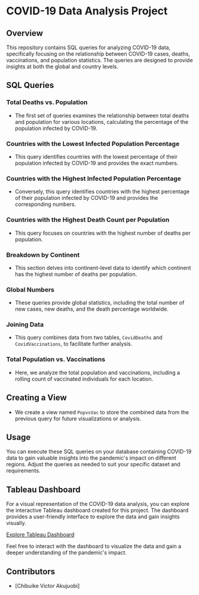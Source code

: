 # COVID-19 Data Analysis Project

## Overview
This repository contains SQL queries for analyzing COVID-19 data, specifically focusing on the relationship between COVID-19 cases, deaths, vaccinations, and population statistics. The queries are designed to provide insights at both the global and country levels.

## SQL Queries

### Total Deaths vs. Population
- The first set of queries examines the relationship between total deaths and population for various locations, calculating the percentage of the population infected by COVID-19.

### Countries with the Lowest Infected Population Percentage
- This query identifies countries with the lowest percentage of their population infected by COVID-19 and provides the exact numbers.

### Countries with the Highest Infected Population Percentage
- Conversely, this query identifies countries with the highest percentage of their population infected by COVID-19 and provides the corresponding numbers.

### Countries with the Highest Death Count per Population
- This query focuses on countries with the highest number of deaths per population.

### Breakdown by Continent
- This section delves into continent-level data to identify which continent has the highest number of deaths per population.

### Global Numbers
- These queries provide global statistics, including the total number of new cases, new deaths, and the death percentage worldwide.

### Joining Data
- This query combines data from two tables, `CovidDeaths` and `CovidVaccinations`, to facilitate further analysis.

### Total Population vs. Vaccinations
- Here, we analyze the total population and vaccinations, including a rolling count of vaccinated individuals for each location.

## Creating a View
- We create a view named `PopvsVac` to store the combined data from the previous query for future visualizations or analysis.

## Usage
You can execute these SQL queries on your database containing COVID-19 data to gain valuable insights into the pandemic's impact on different regions. Adjust the queries as needed to suit your specific dataset and requirements.

## Tableau Dashboard

For a visual representation of the COVID-19 data analysis, you can explore the interactive Tableau dashboard created for this project. The dashboard provides a user-friendly interface to explore the data and gain insights visually.

[Explore Tableau Dashboard](https://public.tableau.com/views/MyDashboardonCOVID-19data/Dashboard1?:language=en-GB&:display_count=n&:origin=viz_share_link)

Feel free to interact with the dashboard to visualize the data and gain a deeper understanding of the pandemic's impact.

## Contributors
- [Chibuike Victor Akujuobi]
